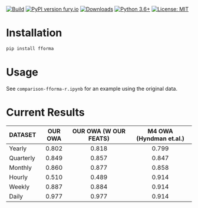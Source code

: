 [![Build](https://github.com/FedericoGarza/fforma/workflows/Python%20package/badge.svg?branch=master)](https://github.com/FedericoGarza/fforma/tree/master)
[![PyPI version fury.io](https://badge.fury.io/py/fforma.svg)](https://pypi.python.org/pypi/fforma/)
[![Downloads](https://pepy.tech/badge/fforma)](https://pepy.tech/project/fforma)
[![Python 3.6+](https://img.shields.io/badge/python-3.6+-blue.svg)](https://www.python.org/downloads/release/python-360+/)
[![License: MIT](https://img.shields.io/badge/License-MIT-green.svg)](https://github.com/FedericoGarza/fforma/blob/master/LICENSE)

# Installation

```python
pip install fforma
```

# Usage

See `comparison-fforma-r.ipynb` for an example using the original data.

# Current Results

| DATASET   | OUR OWA | OUR OWA  (W OUR FEATS) | M4 OWA (Hyndman et.al.) |
|-----------|:-------:|:---------------------:|:------------------------:|
| Yearly    | 0.802   | 0.818                 | 0.799  |
| Quarterly | 0.849   | 0.857                 | 0.847  |
| Monthly   | 0.860   | 0.877                 | 0.858  |
| Hourly    | 0.510   | 0.489                 | 0.914  |
| Weekly    | 0.887   | 0.884                 | 0.914  |  
| Daily     | 0.977   | 0.977                 | 0.914  |
